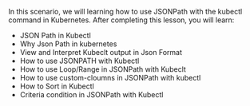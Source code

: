 In this scenario, we will learning how to use JSONPath with the kubectl command in Kubernetes. After completing this lesson, you will learn:
- JSON Path in Kubectl
- Why Json Path in kubernetes
- View and Interpret Kubeclt output in Json Format
- How to use JSONPATH with Kubectl
- How to use Loop/Range in JSONPath with Kubeclt
- How to use custom-cloumns in JSONPath with kubectl
- How to Sort in Kubectl 
- Criteria condition in JSONPath with Kubectl
